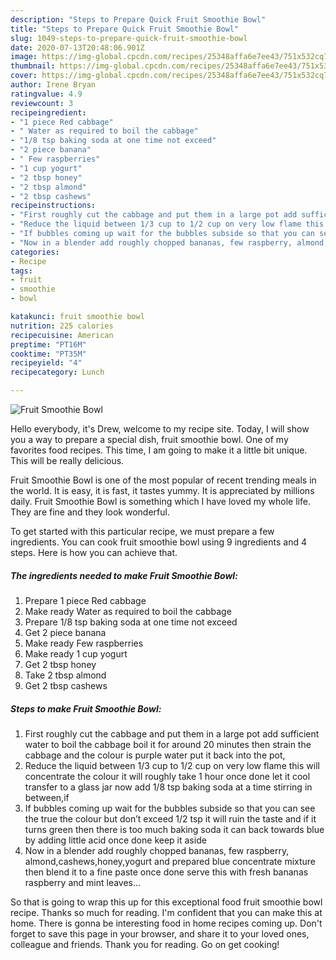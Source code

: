 ```yaml
---
description: "Steps to Prepare Quick Fruit Smoothie Bowl"
title: "Steps to Prepare Quick Fruit Smoothie Bowl"
slug: 1049-steps-to-prepare-quick-fruit-smoothie-bowl
date: 2020-07-13T20:48:06.901Z
image: https://img-global.cpcdn.com/recipes/25348affa6e7ee43/751x532cq70/fruit-smoothie-bowl-recipe-main-photo.jpg
thumbnail: https://img-global.cpcdn.com/recipes/25348affa6e7ee43/751x532cq70/fruit-smoothie-bowl-recipe-main-photo.jpg
cover: https://img-global.cpcdn.com/recipes/25348affa6e7ee43/751x532cq70/fruit-smoothie-bowl-recipe-main-photo.jpg
author: Irene Bryan
ratingvalue: 4.9
reviewcount: 3
recipeingredient:
- "1 piece Red cabbage"
- " Water as required to boil the cabbage"
- "1/8 tsp baking soda at one time not exceed"
- "2 piece banana"
- " Few raspberries"
- "1 cup yogurt"
- "2 tbsp honey"
- "2 tbsp almond"
- "2 tbsp cashews"
recipeinstructions:
- "First roughly cut the cabbage and put them in a large pot add sufficient water to boil the cabbage boil it for around 20 minutes then strain the cabbage and the colour is purple water put it back into the pot,"
- "Reduce the liquid between 1/3 cup to 1/2 cup on very low flame this will concentrate the colour it will roughly take 1 hour once done let it cool transfer to a glass jar now add 1/8 tsp baking soda at a time stirring in between,if"
- "If bubbles coming up wait for the bubbles subside so that you can see the true the colour but don’t exceed 1/2 tsp it will ruin the taste and if it turns green then there is too much baking soda it can back towards blue by adding little acid once done keep it aside"
- "Now in a blender add roughly chopped bananas, few raspberry, almond,cashews,honey,yogurt and prepared blue concentrate mixture then blend it to a fine paste once done serve this with fresh bananas raspberry and mint leaves..."
categories:
- Recipe
tags:
- fruit
- smoothie
- bowl

katakunci: fruit smoothie bowl 
nutrition: 225 calories
recipecuisine: American
preptime: "PT16M"
cooktime: "PT35M"
recipeyield: "4"
recipecategory: Lunch

---
```



![Fruit Smoothie Bowl](https://img-global.cpcdn.com/recipes/25348affa6e7ee43/751x532cq70/fruit-smoothie-bowl-recipe-main-photo.jpg)

Hello everybody, it's Drew, welcome to my recipe site. Today, I will show you a way to prepare a special dish, fruit smoothie bowl. One of my favorites food recipes. This time, I am going to make it a little bit unique. This will be really delicious.

Fruit Smoothie Bowl is one of the most popular of recent trending meals in the world. It is easy, it is fast, it tastes yummy. It is appreciated by millions daily. Fruit Smoothie Bowl is something which I have loved my whole life. They are fine and they look wonderful.




To get started with this particular recipe, we must prepare a few ingredients. You can cook fruit smoothie bowl using 9 ingredients and 4 steps. Here is how you can achieve that.

<!--inarticleads1-->

##### The ingredients needed to make Fruit Smoothie Bowl:

1. Prepare 1 piece Red cabbage
1. Make ready  Water as required to boil the cabbage
1. Prepare 1/8 tsp baking soda at one time not exceed
1. Get 2 piece banana
1. Make ready  Few raspberries
1. Make ready 1 cup yogurt
1. Get 2 tbsp honey
1. Take 2 tbsp almond
1. Get 2 tbsp cashews




<!--inarticleads2-->

##### Steps to make Fruit Smoothie Bowl:

1. First roughly cut the cabbage and put them in a large pot add sufficient water to boil the cabbage boil it for around 20 minutes then strain the cabbage and the colour is purple water put it back into the pot,
1. Reduce the liquid between 1/3 cup to 1/2 cup on very low flame this will concentrate the colour it will roughly take 1 hour once done let it cool transfer to a glass jar now add 1/8 tsp baking soda at a time stirring in between,if
1. If bubbles coming up wait for the bubbles subside so that you can see the true the colour but don’t exceed 1/2 tsp it will ruin the taste and if it turns green then there is too much baking soda it can back towards blue by adding little acid once done keep it aside
1. Now in a blender add roughly chopped bananas, few raspberry, almond,cashews,honey,yogurt and prepared blue concentrate mixture then blend it to a fine paste once done serve this with fresh bananas raspberry and mint leaves...




So that is going to wrap this up for this exceptional food fruit smoothie bowl recipe. Thanks so much for reading. I'm confident that you can make this at home. There is gonna be interesting food in home recipes coming up. Don't forget to save this page in your browser, and share it to your loved ones, colleague and friends. Thank you for reading. Go on get cooking!
